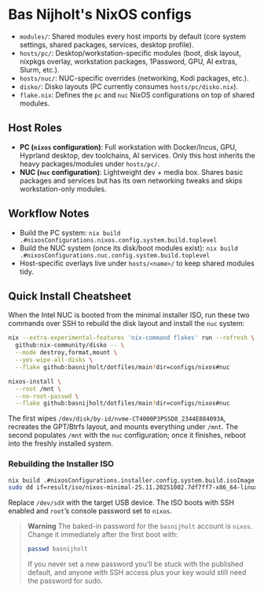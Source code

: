 # Bas Nijholt's NixOS configs

- `modules/`: Shared modules every host imports by default (core system settings, shared packages, services, desktop profile).
- `hosts/pc/`: Desktop/workstation-specific modules (boot, disk layout, nixpkgs overlay, workstation packages, 1Password, GPU, AI extras, Slurm, etc.).
- `hosts/nuc/`: NUC-specific overrides (networking, Kodi packages, etc.).
- `disko/`: Disko layouts (PC currently consumes `hosts/pc/disko.nix`).
- `flake.nix`: Defines the `pc` and `nuc` NixOS configurations on top of shared modules.

## Host Roles

- **PC (`nixos` configuration)**: Full workstation with Docker/Incus, GPU, Hyprland desktop, dev toolchains, AI services. Only this host inherits the heavy packages/modules under `hosts/pc/`.
- **NUC (`nuc` configuration)**: Lightweight dev + media box. Shares basic packages and services but has its own networking tweaks and skips workstation-only modules.

## Workflow Notes

- Build the PC system: `nix build .#nixosConfigurations.nixos.config.system.build.toplevel`
- Build the NUC system (once its disk/boot modules exist): `nix build .#nixosConfigurations.nuc.config.system.build.toplevel`
- Host-specific overlays live under `hosts/<name>/` to keep shared modules tidy.

## Quick Install Cheatsheet

When the Intel NUC is booted from the minimal installer ISO, run these two commands over SSH to rebuild the disk layout and install the `nuc` system:

```bash
nix --extra-experimental-features 'nix-command flakes' run --refresh \
  github:nix-community/disko -- \
  --mode destroy,format,mount \
  --yes-wipe-all-disks \
  --flake github:basnijholt/dotfiles/main?dir=configs/nixos#nuc

nixos-install \
  --root /mnt \
  --no-root-passwd \
  --flake github:basnijholt/dotfiles/main?dir=configs/nixos#nuc
```

The first wipes `/dev/disk/by-id/nvme-CT4000P3PSSD8_2344E884093A`, recreates the GPT/Btrfs layout, and mounts everything under `/mnt`. The second populates `/mnt` with the `nuc` configuration; once it finishes, reboot into the freshly installed system.

### Rebuilding the Installer ISO

```bash
nix build .#nixosConfigurations.installer.config.system.build.isoImage
sudo dd if=result/iso/nixos-minimal-25.11.20251002.7df7ff7-x86_64-linux.iso of=/dev/sdX bs=4M status=progress conv=fsync
```

Replace `/dev/sdX` with the target USB device. The ISO boots with SSH enabled and `root`’s console password set to `nixos`.

> **Warning**
> The baked-in password for the `basnijholt` account is `nixos`. Change it immediately after the first boot with:
>
> ```bash
> passwd basnijholt
> ```
>
> If you never set a new password you’ll be stuck with the published default, and anyone with SSH access plus your key would still need the password for sudo.
